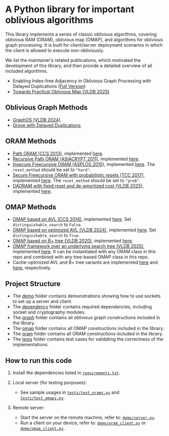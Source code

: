 # A Python library for important oblivious algorithms

This library implements a series of classic oblivious algorithms, covering oblivious RAM (ORAM), oblivious map (OMAP), and algorithms for oblivious graph processing. It is built for client/server deployment scenarios in which the client is allowed to execute non-obliviously. 

We list the maintainer’s related publications, which motivated the development of this library, and then provide a detailed overview of all included algorithms.

- Enabling Index-free Adjacency in Oblivious Graph Processing with Delayed Duplications ([Full Version](Full_Version_Enabling_Index_free_Adjacency_in_Oblivious_Graph_Processing_with_Delayed_Duplications.pdf))
- [Towards Practical Oblivious Map (VLDB 2025)](https://dl.acm.org/doi/10.14778/3712221.3712235)

## Oblivious Graph Methods
- [GraphOS (VLDB 2024)](https://www.vldb.org/pvldb/vol16/p4324-chamani.pdf).
- [Grove with Delayed Duplications]().

## ORAM Methods

- [Path ORAM (CCS 2013)](https://dl.acm.org/doi/10.1145/2508859.2516660), implemented [here](daoram/oram/path_oram.py).
- [Recursive Path ORAM (ASIACRYPT 2011)](https://link.springer.com/chapter/10.1007/978-3-642-25385-0_11), implemented [here](daoram/oram/recursive_path_oram.py).
- [Insecure Freecursive ORAM (ASPLOS 2015)](https://people.csail.mit.edu/devadas/pubs/freecursive.pdf), implemented [here](daoram/oram/freecursive_oram.py). The `reset_method` should be set to `"hard"`.
- [Secure Freecursive ORAM with probabilistic resets (TCC 2017)](https://eprint.iacr.org/2016/1084), implemented [here](daoram/oram/freecursive_oram.py). The `reset_method` should be set to `"prob"`.
- [DAORAM with fixed reset and de-amortized cost (VLDB 2025)](https://dl.acm.org/doi/10.14778/3712221.3712235), implemented [here](daoram/oram/da_oram.py).

## OMAP Methods

- [OMAP based on AVL (CCS 2014)](https://dl.acm.org/doi/10.1145/2660267.2660314), implemented [here](daoram/omap/avl_ods_omap.py). Set `distinguishable_search` to `False`.
- [OMAP based on optimized AVL (VLDB 2024)](https://www.vldb.org/pvldb/vol16/p4324-chamani.pdf), implemented [here](daoram/omap/avl_ods_omap.py). Set `distinguishable_search` to `True`.
- [OMAP based on B+ tree (VLDB 2020)](https://people.eecs.berkeley.edu/~matei/papers/2020/vldb_oblidb.pdf), implemented [here](daoram/omap/bplus_ods_omap.py).
- [OMAP framework over an underlying search tree (VLDB 2025)](https://dl.acm.org/doi/10.14778/3712221.3712235), implemented [here](daoram/omap/oram_ods_omap.py). It can be instantiated with any ORAM class in this repo and combined with any tree-based OMAP class in this repo.
- Cache-optimized AVL and B+ tree variants are implemented [here](daoram/omap/avl_ods_omap_opt.py) and [here](daoram/omap/bplus_ods_omap_opt.py), respectively.

## Project Structure

- The [demo](demo) folder contains demonstrations showing how to use sockets to set up a server and client.  
- The [dependency](daoram/dependency) folder contains required dependencies, including socket and cryptography modules.  
- The [graph](daoram/graph) folder contains all oblivious graph constructions included in the library.  
- The [omap](daoram/omap) folder contains all OMAP constructions included in the library.  
- The [oram](daoram/oram) folder contains all ORAM constructions included in the library.  
- The [tests](tests) folder contains test cases for validating the correctness of the implementations.  

## How to run this code

1. Install the dependencies listed in [`requirements.txt`](requirements.txt).

2. Local server (for testing purposes):
   - See sample usages in [`tests/test_orams.py`](tests/test_orams.py) and [`tests/test_omaps.py`](tests/test_omaps.py).

3. Remote server:
   - Start the server on the remote machine, refer to: [`demo/server.py`](demo/server.py).
   - Run a client on your device, refer to: [`demo/oram_client.py`](demo/oram_client.py) or [`demo/omap_client.py`](demo/omap_client.py).

